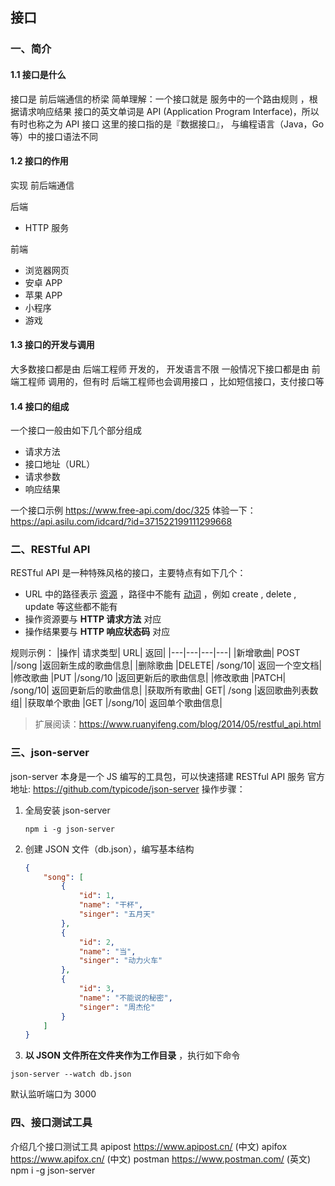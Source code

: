 ## 接口

### 一、简介

#### 1.1 接口是什么

接口是 前后端通信的桥梁
简单理解：一个接口就是 服务中的一个路由规则 ，根据请求响应结果
接口的英文单词是 API (Application Program Interface)，所以有时也称之为 API 接口
这里的接口指的是『数据接口』， 与编程语言（Java，Go 等）中的接口语法不同

#### 1.2 接口的作用

实现 前后端通信

后端

- HTTP 服务

前端

- 浏览器网页
- 安卓 APP
- 苹果 APP
- 小程序
- 游戏

#### 1.3 接口的开发与调用

大多数接口都是由 后端工程师 开发的， 开发语言不限
一般情况下接口都是由 前端工程师 调用的，但有时 后端工程师也会调用接口 ，比如短信接口，支付接口等

#### 1.4 接口的组成

一个接口一般由如下几个部分组成

- 请求方法
- 接口地址（URL）
- 请求参数
- 响应结果

一个接口示例 https://www.free-api.com/doc/325
体验一下：https://api.asilu.com/idcard/?id=371522199111299668

### 二、RESTful API

RESTful API 是一种特殊风格的接口，主要特点有如下几个：

- URL 中的路径表示 <u>资源</u> ，路径中不能有 <u>动词</u> ，例如 create , delete , update 等这些都不能有
- 操作资源要与 **HTTP 请求方法** 对应
- 操作结果要与 **HTTP 响应状态码** 对应

规则示例：
|操作| 请求类型| URL| 返回|
|---|---|---|---|
|新增歌曲| POST |/song |返回新生成的歌曲信息|
|删除歌曲 |DELETE| /song/10| 返回一个空文档|
|修改歌曲 |PUT |/song/10 |返回更新后的歌曲信息|
|修改歌曲 |PATCH| /song/10| 返回更新后的歌曲信息|
|获取所有歌曲| GET| /song |返回歌曲列表数组|
|获取单个歌曲 |GET |/song/10| 返回单个歌曲信息|

> 扩展阅读：https://www.ruanyifeng.com/blog/2014/05/restful_api.html
>

### 三、json-server

json-server 本身是一个 JS 编写的工具包，可以快速搭建 RESTful API 服务
官方地址: https://github.com/typicode/json-server
操作步骤：

1. 全局安装 json-server

   ```shell
   npm i -g json-server
   ```

2. 创建 JSON 文件（db.json），编写基本结构

   ```json
   {
       "song": [
           {
               "id": 1,
               "name": "干杯",
               "singer": "五月天"
           },
           {
               "id": 2,
               "name": "当",
               "singer": "动力火车"
           },
           {
               "id": 3,
               "name": "不能说的秘密",
               "singer": "周杰伦"
           }
       ]
   }
   ```

3. **以 JSON 文件所在文件夹作为工作目录** ，执行如下命令

  ```shell
  json-server --watch db.json
  ```

  默认监听端口为 3000

### 四、接口测试工具

  介绍几个接口测试工具
  apipost https://www.apipost.cn/ (中文)
  apifox https://www.apifox.cn/ (中文)
  postman https://www.postman.com/ (英文)
  npm i -g json-server

  